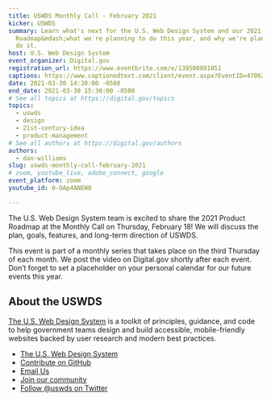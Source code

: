 ```yaml
---
title: USWDS Monthly Call - February 2021
kicker: USWDS
summary: Learn what's next for the U.S. Web Design System and our 2021
  Roadmap&mdash;what we're planning to do this year, and why we're planning to
  do it.
host: U.S. Web Design System
event_organizer: Digital.gov
registration_url: https://www.eventbrite.com/e/139508891851
captions: https://www.captionedtext.com/client/event.aspx?EventID=4706276&CustomerID=321
date: 2021-03-30 14:30:00 -0500
end_date: 2021-03-30 15:30:00 -0500
# See all topics at https://digital.gov/topics
topics:
  - uswds
  - design
  - 21st-century-idea
  - product-management
# See all authors at https://digital.gov/authors
authors:
  - dan-williams
slug: uswds-monthly-call-february-2021
# zoom, youtube_live, adobe_connect, google
event_platform: zoom
youtube_id: 0-OAp4ANEW0

---
```

The U.S. Web Design System team is excited to share the 2021 Product Roadmap at the Monthly Call on Thursday, February 18! We will discuss the plan, goals, features, and long-term direction of USWDS. 

This event is part of a monthly series that takes place on the third Thursday of each month. We post the video on Digital.gov shortly after each event. Don’t forget to set a placeholder on your personal calendar for our future events this year.



## About the USWDS

[The U.S. Web Design System](https://designsystem.digital.gov/) is a toolkit of principles, guidance, and code to help government teams design and build accessible, mobile-friendly websites backed by user research and modern best practices.

* [The U.S. Web Design System](https://designsystem.digital.gov/)
* [Contribute on GitHub](https://github.com/uswds/uswds/issues)
* [Email Us](mailto:uswds@support.digitalgov.gov)
* [Join our community](https://digital.gov/communities/uswds/)
* [Follow @uswds on Twitter](https://twitter.com/uswds)
